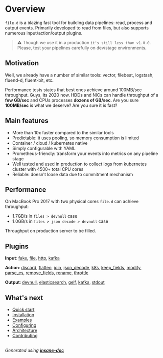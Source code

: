# Overview
`file.d` is a blazing fast tool for building data pipelines: read, process and output events. Primarily developed to read from files, but also supports numerous input/action/output plugins. 

> ⚠ Though we use it in a production `it's still less than v1.0.0`. Please, test your pipelines carefully on dev/stage environments.  

## Motivation
Well, we already have a number of similar tools: vector, filebeat, logstash, fluend-d, fluent-bit, etc.

Performance tests states that best ones achieve around 100MB/sec throughput. 
Guys, its 2020 now. HDDs and NICs can handle throughput of a **few GB/sec** and CPUs processes **dozens of GB/sec**. Are you sure **100MB/sec** is what we deserve? Are you sure it is fast?

## Main features
* More than 10x faster compared to the similar tools
* Predictable: it uses pooling, so memory consumption is limited 
* Container / cloud / kubernetes native
* Simply configurable with YAML
* Prometheus-friendly: transform your events into metrics on any pipeline stage
* Well tested and used in production to collect logs from kubernetes cluster with 4500+ total CPU cores
* Reliable: doesn't loose data due to commitment mechanism

## Performance
On MacBook Pro 2017 with two physical cores `file.d` can achieve throughput:
* 1.7GB/s in `files > devnull` case
* 1.0GB/s in `files > json decode > devnull` case

Throughput on production server to be filled.  

## Plugins

**Input**: [fake](plugin/input/fake/README.md), [file](plugin/input/file/README.md), [http](plugin/input/http/README.md), [kafka](plugin/input/kafka/README.md)

**Action**: [discard](plugin/action/discard/README.md), [flatten](plugin/action/flatten/README.md), [join](plugin/action/join/README.md), [json_decode](plugin/action/json_decode/README.md), [k8s](plugin/action/k8s/README.md), [keep_fields](plugin/action/keep_fields/README.md), [modify](plugin/action/modify/README.md), [parse_es](plugin/action/parse_es/README.md), [remove_fields](plugin/action/remove_fields/README.md), [rename](plugin/action/rename/README.md), [throttle](plugin/action/throttle/README.md)

**Output**: [devnull](plugin/output/devnull/README.md), [elasticsearch](plugin/output/elasticsearch/README.md), [gelf](plugin/output/gelf/README.md), [kafka](plugin/output/kafka/README.md), [stdout](plugin/output/stdout/README.md)

## What's next
* [Quick start](/docs/quick-start.md)
* [Installation](/docs/installation.md)
* [Examples](/docs/examples.md)
* [Configuring](/docs/configuring.md)
* [Architecture](/docs/architecture.md)
* [Contributing](/docs/contributing.md)

<br>*Generated using [__insane-doc__](https://github.com/vitkovskii/insane-doc)*